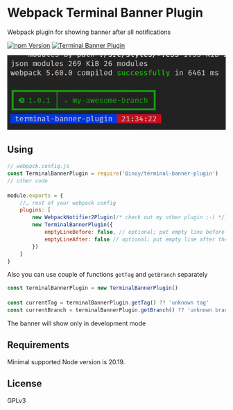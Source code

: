 # Webpack Terminal Banner Plugin
Webpack plugin for showing banner after all notifications

[![npm Version](https://img.shields.io/npm/v/@inoy/terminal-banner-plugin.svg)](https://www.npmjs.com/package/@inoy/terminal-banner-plugin)
[![Terminal Banner Plugin](https://github.com/inoyakaigor/TerminalBannerPlugin/actions/workflows/npm-publish.yml/badge.svg)](https://github.com/inoyakaigor/TerminalBannerPlugin/actions/workflows/npm-publish.yml)

![Terminal banner screenshot](screenshot.png)

## Using
```js
// webpack.config.js
const TerminalBannerPlugin = require('@inoy/terminal-banner-plugin')
// other code

module.exports = {
    //… rest of your webpack config
    plugins: [
        new WebpackNotifier2Plugin(/* check out my other plugin ;-) */),
        new TerminalBannerPlugin({
            emptyLineBefore: false, // optional; put empty line before the banner
            emptyLineAfter: false // optional; put empty line after the banner
        })
    ]
}
```
Also you can use couple of functions `getTag` and `getBranch` separately

```js
const terminalBannerPlugin = new TerminalBannerPlugin()

const currentTag = terminalBannerPlugin.getTag() ?? 'unknown tag'
const currentBranch = terminalBannerPlugin.getBranch() ?? 'unknown branch'
```

The banner will show only in development mode

## Requirements
Minimal supported Node version is 20.19.

## License
GPLv3
